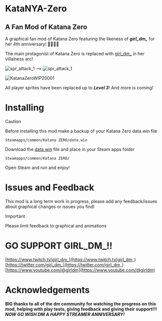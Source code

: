 # KataNYA-Zero
## A Fan Mod of Katana Zero

A graphical fan mod of Katana Zero featuring the likeness of ***girl_dm_*** for her 4th anniversary! 🎉🎉🎉🎉

The main protagonist of Katana Zero is replaced with [girl_dm_](https://www.twitch.tv/girl_dm_) in her villainess arc!

![spr_attack_1](https://github.com/barrettsmithbb/kataNYA-Zero/assets/91964954/e92d9c99-e055-47ff-a4e7-e273a80b5bbd) --> ![spr_attack_1](https://github.com/barrettsmithbb/kataNYA-Zero/assets/91964954/c1e21800-ae1f-4777-ae8a-c7468690c784)

![KatanaZeroWIP20001](https://github.com/barrettsmithbb/kataNYA-Zero/assets/91964954/f0ab4390-024d-459a-95d5-a55fbb845e39)

All player sprites have been replaced up to ***Level 3***!  And more is coming!


# Installing
> [!CAUTION]
> Before installing this mod make a backup of your Katana Zero data.win file

```
Steamapps/common/Katana ZERO/data.win
```

Download the [data.win](https://github.com/barrettsmithbb/kataNYA-Zero/blob/main/data.win) file and place in your Steam apps folder

```
Steamapps/common/Katana ZERO/
```
Open Steam and run and enjoy!

# Issues and Feedback
This mod is a long term work in progress, please add any feedback/issues about graphical changes or issues you find!

> [!IMPORTANT]
> Please limit feedback to graphical and animations


# GO SUPPORT GIRL_DM_!!

[https://www.twitch.tv/girl_dm_](https://www.twitch.tv/girl_dm_)
[https://twitter.com/girl_dm_](https://twitter.com/girl_dm_)
[https://www.youtube.com/@girldm](https://www.youtube.com/@girldm)


# Acknowledgements
**BIG thanks to all of the dm community for watching the progress on this mod, helping with play tests, giving feedback and giving their support!!!**
***NOW GO WISH DM A HAPPY STREAMER ANNIVERSARY!***


